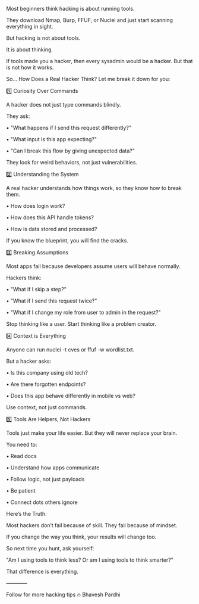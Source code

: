 

Most beginners think hacking is about running tools.


They download Nmap, Burp, FFUF, or Nuclei and just start scanning everything in sight.


But hacking is not about tools.

It is about thinking.


If tools made you a hacker, then every sysadmin would be a hacker.
But that is not how it works.

So… How Does a Real Hacker Think?
Let me break it down for you:


1️⃣ Curiosity Over Commands

A hacker does not just type commands blindly.


They ask:

• "What happens if I send this request differently?"

• "What input is this app expecting?"

• "Can I break this flow by giving unexpected data?"

They look for weird behaviors, not just vulnerabilities.



2️⃣ Understanding the System

A real hacker understands how things work, so they know how to break them.


• How does login work?

• How does this API handle tokens?

• How is data stored and processed?

If you know the blueprint, you will find the cracks.



3️⃣ Breaking Assumptions

Most apps fail because developers assume users will behave normally.


Hackers think:

• "What if I skip a step?"

• "What if I send this request twice?"

• "What if I change my role from user to admin in the request?"

Stop thinking like a user. Start thinking like a problem creator.



4️⃣ Context is Everything

Anyone can run nuclei -t cves or ffuf -w wordlist.txt.


But a hacker asks:

• Is this company using old tech?

• Are there forgotten endpoints?

• Does this app behave differently in mobile vs web?

Use context, not just commands.



5️⃣ Tools Are Helpers, Not Hackers

Tools just make your life easier.
But they will never replace your brain.


You need to:

• Read docs

• Understand how apps communicate

• Follow logic, not just payloads

• Be patient

• Connect dots others ignore



Here’s the Truth:


Most hackers don’t fail because of skill. They fail because of mindset.

If you change the way you think, your results will change too.



So next time you hunt, ask yourself:

"Am I using tools to think less? Or am I using tools to think smarter?"

That difference is everything.


————


Follow for more hacking tips 🔥
Bhavesh Pardhi 